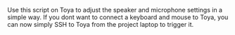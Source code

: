 Use this script on Toya to adjust the speaker and microphone settings in a simple way.
If you dont want to connect a keyboard and mouse to Toya, you can now simply SSH to Toya from the project laptop to trigger it.
